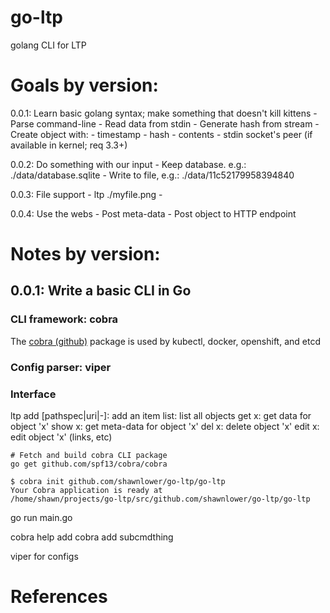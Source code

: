 # go-ltp
golang CLI for LTP

# Goals by version:

0.0.1: Learn basic golang syntax; make something that doesn't kill kittens
    - Parse command-line
    - Read data from stdin
    - Generate hash from stream
    - Create object with:
        - timestamp
        - hash
        - contents
        - stdin socket's peer (if available in kernel; req 3.3+)

0.0.2: Do something with our input
    - Keep database. e.g.: ./data/database.sqlite
    - Write to file, e.g.: ./data/11c52179958394840

0.0.3: File support
    - ltp ./myfile.png
    - 

0.0.4: Use the webs
    - Post meta-data
    - Post object to HTTP endpoint

# Notes by version:

## 0.0.1: Write a basic CLI in Go

### CLI framework: cobra
The [cobra (github)] package is used by kubectl, docker, openshift, and etcd


### Config parser: viper

### Interface

ltp
    add [pathspec|uri|-]: add an item
    list:                 list all objects
    get x:                get data for object 'x'
    show x:               get meta-data for object 'x'
    del x:                delete object 'x'
    edit x:               edit object 'x' (links, etc)

```
# Fetch and build cobra CLI package
go get github.com/spf13/cobra/cobra
```

```
$ cobra init github.com/shawnlower/go-ltp/go-ltp
Your Cobra application is ready at
/home/shawn/projects/go-ltp/src/github.com/shawnlower/go-ltp/go-ltp
```

go run main.go

cobra help add
cobra add subcmdthing

viper for configs



# References
[cobra (github)]: https://github.com/spf13/cobra 
